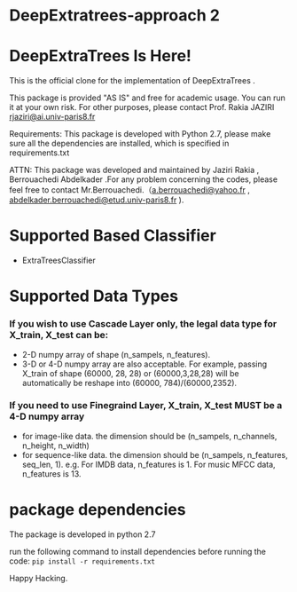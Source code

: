 # DeepExtratrees-approach 2

DeepExtraTrees Is Here!
========
This is the official clone for the implementation of DeepExtraTrees .

This package is provided "AS IS" and free for academic usage. You can run it at your own risk. For other purposes, please contact Prof. Rakia JAZIRI <rjaziri@ai.univ-paris8.fr>

                                       
Requirements: This package is developed with Python 2.7, please make sure all the dependencies are installed,
which is specified in requirements.txt 

ATTN: This package was developed and maintained by Jaziri Rakia , Berrouachedi Abdelkader .For any problem concerning the codes, please feel free to contact Mr.Berrouachedi.（a.berrouachedi@yahoo.fr , <abdelkader.berrouachedi@etud.univ-paris8.fr> ).


Supported Based Classifier
=====================

* ExtraTreesClassifier


Supported Data Types
=====================
  ### If you wish to use Cascade Layer only, the legal data type for X_train, X_test can be:
  *   2-D numpy array of shape (n_sampels, n_features).
  *   3-D or 4-D numpy array are also acceptable. For example, passing X_train of shape (60000, 28, 28) or (60000,3,28,28) will be automatically be reshape into (60000, 784)/(60000,2352).


  ### If you need to use Finegraind Layer, X_train, X_test MUST be a 4-D numpy array
  * for image-like data. the dimension should be (n_sampels, n_channels, n_height, n_width)
  * for sequence-like data. the dimension should be (n_sampels, n_features, seq_len, 1). e.g. For IMDB data, n_features is 1. For music MFCC data, n_features is 13.


package dependencies
========
The package is developed in python 2.7

run the following command to install dependencies before running the code:
```pip install -r requirements.txt```



Happy Hacking.
